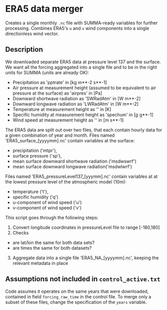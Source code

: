 # ERA5 data merger
Creates a single monthly `.nc` file with SUMMA-ready variables for further processing. Combines ERA5's `u` and `v` wind components into a single directionless wind vector. 

## Description
We downloaded separate ERA5 data at pressure level 137 and the surface. We want all the forcing aggregated into a single file and to be in the right units for SUMMA (units are already OK):
- Precipitation as 'pptrate' in [kg m\*\*-2 s**-1]
- Air pressure at measurement height (assumed to be equivalent to air pressure at the surface) as 'airpres' in [Pa]
- Downward shortwave radiation as 'SWRadAtm' in [W m**-2]
- Downward longwave radiation as 'LWRadAtm' in [W m**-2]
- Temperature at measurement height as '' in [K]
- Specific humidity at measurement height as 'spechum' in [g g**-1]
- Wind speed at measurement height as '' in [m s**-1]
 
The ERA5 data are split out over two files, that each contain hourly data for a given combination of year and month. Files named 'ERA5_surface\_[yyyymm].nc' contain variables at the surface:
- precipitation ('mtpr'), 
- surface pressure ('sp'), 
- mean surface downward shortwave radiation ('msdwswrf')
- mean surface downward longwave radiation('msdwlwrf') 
 
Files named 'ERA5_pressureLevel137\_[yyymm].nc' contain variables at at the lowest pressure level of the atmospheric model (10m):
- temperature ('t'),
- specific humidity ('q')
- u-component of wind speed ('u')
- v-component of wind speed ('v')
 
This script goes through the following steps:
1. Convert longitude coordinates in pressureLevel file to range [-180,180]
2. Checks
- are lat/lon the same for both data sets?
- are times the same for both datasets?
3. Aggregate data into a single file 'ERA5_NA_[yyyymm].nc', keeping the relevant metadata in place

## Assumptions not included in `control_active.txt`
Code assumes it operates on the same years that were downloaded, contained in field `forcing_raw_time` in the control file. To merge only a subset of these files, change the specification of the `years` variable.